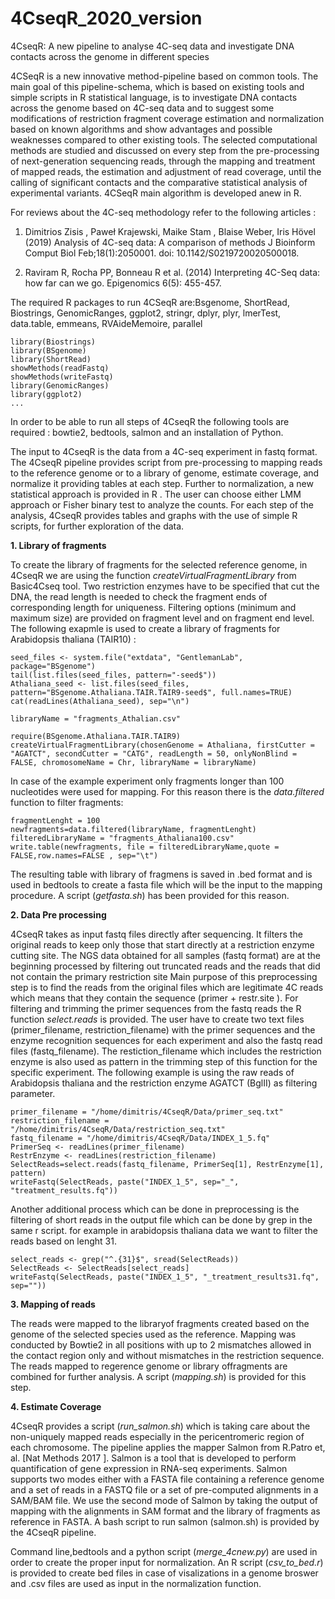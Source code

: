 # 4CseqR_2020_version
4CseqR: A new pipeline to analyse 4C-seq data and investigate DNA contacts across the genome in different species 

4CSeqR is a new innovative method-pipeline based on common tools. The main goal of this pipeline-schema, which is based on existing tools and simple scripts in R statistical language, is to investigate DNA contacts across the genome based on 4C-seq data and to suggest some modifications of restriction fragment coverage estimation and normalization based on known algorithms and show advantages and possible weaknesses compared to other existing tools. The selected computational methods are studied and discussed on every step from the pre-processing of next-generation sequencing reads, through the mapping and treatment of mapped reads, the estimation and adjustment of read coverage, until the calling of significant contacts and the comparative statistical analysis of experimental variants. 4CSeqR main algorithm is developed anew in R. 

For reviews about the 4C-seq methodology refer to the following articles :

1.  Dimitrios Zisis , Paweł Krajewski, Maike Stam , Blaise Weber, Iris Hövel (2019) Analysis of 4C-seq data: A comparison of methods J Bioinform Comput Biol Feb;18(1):2050001. doi: 10.1142/S0219720020500018.

2.  Raviram R, Rocha PP, Bonneau R et al. (2014) Interpreting 4C-Seq data: how far can we go.  Epigenomics  6(5): 455-457. 

The required R packages to run 4CSeqR are:Bsgenome, ShortRead, Biostrings, GenomicRanges, ggplot2, stringr, dplyr, plyr, lmerTest, data.table, emmeans, RVAideMemoire, parallel

```
library(Biostrings)
library(BSgenome)
library(ShortRead)
showMethods(readFastq)
showMethods(writeFastq)
library(GenomicRanges)
library(ggplot2)
...
```
In order to be able to run all steps of 4CseqR the following tools are required : bowtie2, bedtools, salmon and an installation of Python.

The input to 4CseqR is the data from a 4C-seq experiment in fastq format. The 4CseqR pipeline provides script from pre-processing to mapping reads to the reference genome or to a library of genome, estimate coverage, and normalize it providing tables at each step. Further to normalization, a new statistical approach is provided in R . The user can choose either LMM approach or Fisher binary test to analyze the counts. For each step of the analysis, 4CseqR provides tables and graphs with the use of simple R scripts, for further exploration of the data.  

**1. Library of fragments**

To create the library of fragments for the selected reference genome, in 4CseqR we are using the function *createVirtualFragmentLibrary* from Basic4Cseq tool. Two restriction enzymes have to be specified that cut the DNA, the read length is needed to check the fragment ends of corresponding length for uniqueness. Filtering options (minimum and maximum size) are provided on fragment level and on fragment end level. The following exapmle is used to create a library of fragments for Arabidopsis thaliana (TAIR10) : 
```
seed_files <- system.file("extdata", "GentlemanLab", package="BSgenome")
tail(list.files(seed_files, pattern="-seed$"))
Athaliana_seed <- list.files(seed_files, pattern="BSgenome.Athaliana.TAIR.TAIR9-seed$", full.names=TRUE)
cat(readLines(Athaliana_seed), sep="\n")

libraryName = "fragments_Athalian.csv"

require(BSgenome.Athaliana.TAIR.TAIR9)
createVirtualFragmentLibrary(chosenGenome = Athaliana, firstCutter = "AGATCT", secondCutter = "CATG", readLength = 50, onlyNonBlind = FALSE, chromosomeName = Chr, libraryName = libraryName)

```
In case of the example experiment only fragments longer than 100 nucleotides were used for mapping. For this reason there is  the *data.filtered* function to filter fragments:
```
fragmentLenght = 100
newfragments=data.filtered(libraryName, fragmentLenght)
filteredLibraryName = "fragments_Athaliana100.csv"
write.table(newfragments, file = filteredLibraryName,quote = FALSE,row.names=FALSE , sep="\t")
```

The resulting table with library of fragmens is saved in .bed format and is used in bedtools to create a fasta file which will be the input to the mapping procedure. A script (*getfasta.sh*) has been provided for this reason. 

**2. Data Pre processing**

4CseqR takes as input fastq files directly after sequencing. It filters the original reads to keep only those that start directly at a restriction enzyme cutting site. The NGS data obtained for all samples (fastq format) are at the beginning processed by filtering out truncated reads and the reads that did not contain the primary restriction site 
Main purpose of this preprocessing step is to find the reads from the original files which are legitimate 4C reads which means that they contain the sequence (primer + restr.site ). For filtering and trimming the primer sequences from the fastq reads the R function *select.reads* is provided. The user have to create two text files (primer_filename, restriction_filename) with the primer sequences and the enzyme recognition sequences for each experiment  and also the fastq read files (fastq_filename). 
The restiction_filename which includes the restriction enzyme is also used as pattern in the trimming step of this function for the specific experiment.
The following example is using the raw reads of Arabidopsis thaliana and the restriction enzyme AGATCT (BglII) as filtering parameter.
```
primer_filename = "/home/dimitris/4CseqR/Data/primer_seq.txt"
restriction_filename = "/home/dimitris/4CseqR/Data/restriction_seq.txt"
fastq_filename = "/home/dimitris/4CseqR/Data/INDEX_1_5.fq"
PrimerSeq <- readLines(primer_filename)
RestrEnzyme <- readLines(restriction_filename)
SelectReads=select.reads(fastq_filename, PrimerSeq[1], RestrEnzyme[1], pattern)
writeFastq(SelectReads, paste("INDEX_1_5", sep="_", "treatment_results.fq"))

```

Another additional process which can be done in preprocessing is the filtering of short reads in the output file which can be done by grep in the same r script. for example in arabidopsis thaliana data we want to filter the reads based on lenght 31. 
```
select_reads <- grep("^.{31}$", sread(SelectReads))
SelectReads <- SelectReads[select_reads]
writeFastq(SelectReads, paste("INDEX_1_5", "_treatment_results31.fq", sep=""))
```
**3. Mapping of reads**

The reads were mapped to the libraryof fragments created based on the genome of the selected species used as the reference. Mapping was conducted by Bowtie2 in all positions with up to 2 mismatches allowed in the contact region only and without mismatches in the restriction sequence. The reads mapped to regerence genome or library offragments  are combined for further analysis. A script (*mapping.sh*) is provided for this step. 

**4. Estimate Coverage**

4CseqR provides a script (*run_salmon.sh*) which is taking care about the non-uniquely mapped reads  especially in the pericentromeric region of each chromosome.  The pipeline applies the mapper Salmon from R.Patro et, al. [Nat Methods 2017 ]. Salmon is a tool that is developed to perform quantification of gene expression in RNA-seq experiments. Salmon supports two modes either with a FASTA file containing a reference genome and a set of reads in a FASTQ file or a set of pre-computed alignments in a SAM/BAM file. We use the second mode of Salmon by taking the output of mapping with the alignments in SAM format and the library of fragments as reference in FASTA. 
A bash script to run salmon (salmon.sh) is provided by the 4CseqR pipeline. 

Command line,bedtools and a python script (*merge_4cnew.py*) are used in order to create the proper input for normalization. An R script (*csv_to_bed.r*) is provided to create bed files in case of visalizations in a genome broswer and .csv files are used as input in the normalization function. 
